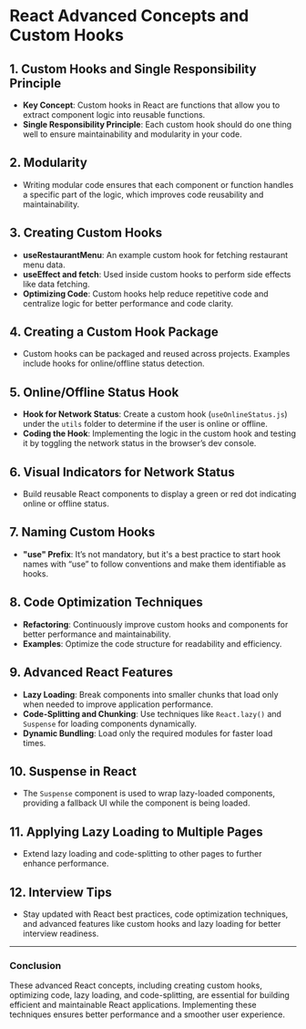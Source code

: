 # React Advanced Concepts and Custom Hooks

## 1. Custom Hooks and Single Responsibility Principle
- **Key Concept**: Custom hooks in React are functions that allow you to extract component logic into reusable functions.
- **Single Responsibility Principle**: Each custom hook should do one thing well to ensure maintainability and modularity in your code.

## 2. Modularity
- Writing modular code ensures that each component or function handles a specific part of the logic, which improves code reusability and maintainability.

## 3. Creating Custom Hooks
- **useRestaurantMenu**: An example custom hook for fetching restaurant menu data.
- **useEffect and fetch**: Used inside custom hooks to perform side effects like data fetching.
- **Optimizing Code**: Custom hooks help reduce repetitive code and centralize logic for better performance and code clarity.

## 4. Creating a Custom Hook Package
- Custom hooks can be packaged and reused across projects. Examples include hooks for online/offline status detection.

## 5. Online/Offline Status Hook
- **Hook for Network Status**: Create a custom hook (`useOnlineStatus.js`) under the `utils` folder to determine if the user is online or offline.
- **Coding the Hook**: Implementing the logic in the custom hook and testing it by toggling the network status in the browser’s dev console.

## 6. Visual Indicators for Network Status
- Build reusable React components to display a green or red dot indicating online or offline status.

## 7. Naming Custom Hooks
- **"use" Prefix**: It’s not mandatory, but it's a best practice to start hook names with “use” to follow conventions and make them identifiable as hooks.

## 8. Code Optimization Techniques
- **Refactoring**: Continuously improve custom hooks and components for better performance and maintainability.
- **Examples**: Optimize the code structure for readability and efficiency.

## 9. Advanced React Features
- **Lazy Loading**: Break components into smaller chunks that load only when needed to improve application performance.
- **Code-Splitting and Chunking**: Use techniques like `React.lazy()` and `Suspense` for loading components dynamically.
- **Dynamic Bundling**: Load only the required modules for faster load times.

## 10. Suspense in React
- The `Suspense` component is used to wrap lazy-loaded components, providing a fallback UI while the component is being loaded.

## 11. Applying Lazy Loading to Multiple Pages
- Extend lazy loading and code-splitting to other pages to further enhance performance.

## 12. Interview Tips
- Stay updated with React best practices, code optimization techniques, and advanced features like custom hooks and lazy loading for better interview readiness.

---

### Conclusion
These advanced React concepts, including creating custom hooks, optimizing code, lazy loading, and code-splitting, are essential for building efficient and maintainable React applications. Implementing these techniques ensures better performance and a smoother user experience.

